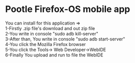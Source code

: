 # Pootle Firefox-OS mobile app
You can install for this application =>                                                  
1-Firstly .zip file's download and out zip file                            
2-You write in console "sudo adb kill-server"                                     
3-After than, You write in console "sudo adb start-server"                                       
4-You click the Mozilla Firefox browser                                        
5-You click the Tools-> Web Developer->WebIDE                                   
6-Finally You upload and run to file the WebIDE
